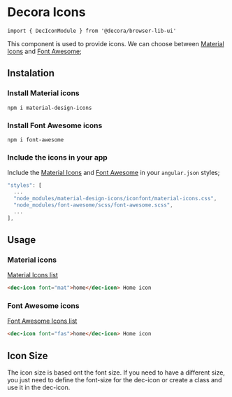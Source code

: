 # Decora Icons

`import { DecIconModule } from '@decora/browser-lib-ui'`

This component is used to provide icons. We can choose between [Material Icons][mat-docs] and [Font Awesome][fa-docs];

## Instalation

### Install Material icons
`npm i material-design-icons`

### Install Font Awesome icons
`npm i font-awesome`


### Include the icons in your app
Include the [Material Icons][mat-docs] and [Font Awesome][fa-docs] in your `angular.json` styles;

```javascript
"styles": [
  ...
  "node_modules/material-design-icons/iconfont/material-icons.css",
  "node_modules/font-awesome/scss/font-awesome.scss",
  ...
],
```

## Usage

### Material icons

[Material Icons list][mat-docs]

```html
<dec-icon font="mat">home</dec-icon> Home icon
```

### Font Awesome icons

[Font Awesome Icons list][fa-docs]

```html
<dec-icon font="fas">home</dec-icon> Home icon
```

## Icon Size

The icon size is based ont the font size. If you need to have a different size, you just need to define the font-size for the dec-icon or create a class and use it in the dec-icon.

[mat-docs]: https://material.io/tools/icons
[fa-docs]: https://fontawesome.com/icons?d=gallery&m=free
